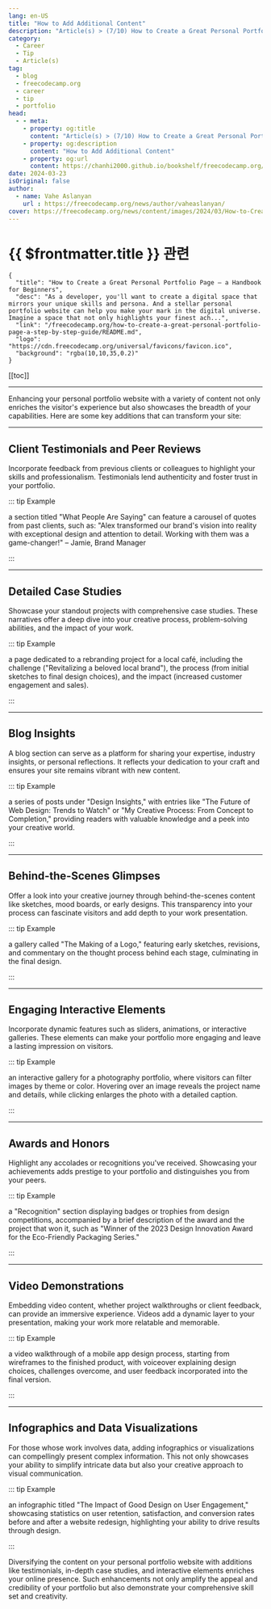 ```yaml
---
lang: en-US
title: "How to Add Additional Content"
description: "Article(s) > (7/10) How to Create a Great Personal Portfolio Page – a Handbook for Beginners" 
category:
  - Career
  - Tip
  - Article(s)
tag:
  - blog
  - freecodecamp.org
  - career
  - tip
  - portfolio
head:
  - - meta:
    - property: og:title
      content: "Article(s) > (7/10) How to Create a Great Personal Portfolio Page – a Handbook for Beginners"
    - property: og:description
      content: "How to Add Additional Content"
    - property: og:url
      content: https://chanhi2000.github.io/bookshelf/freecodecamp.org/how-to-create-a-great-personal-portfolio-page-a-step-by-step-guide/how-to-add-additional-content.html
date: 2024-03-23
isOriginal: false
author:
  - name: Vahe Aslanyan
    url : https://freecodecamp.org/news/author/vaheaslanyan/
cover: https://freecodecamp.org/news/content/images/2024/03/How-to-Create-a-Great-Personal-Portfolio-Page-Cover--1-.png
---
```


# {{ $frontmatter.title }} 관련

```component VPCard
{
  "title": "How to Create a Great Personal Portfolio Page – a Handbook for Beginners",
  "desc": "As a developer, you'll want to create a digital space that mirrors your unique skills and persona. And a stellar personal portfolio website can help you make your mark in the digital universe.  Imagine a space that not only highlights your finest ach...",
  "link": "/freecodecamp.org/how-to-create-a-great-personal-portfolio-page-a-step-by-step-guide/README.md",
  "logo": "https://cdn.freecodecamp.org/universal/favicons/favicon.ico",
  "background": "rgba(10,10,35,0.2)"
}
```

[[toc]]

---

<SiteInfo
  name="How to Create a Great Personal Portfolio Page – a Handbook for Beginners"
  desc="As a developer, you'll want to create a digital space that mirrors your unique skills and persona. And a stellar personal portfolio website can help you make your mark in the digital universe.  Imagine a space that not only highlights your finest ach..."
  url="https://freecodecamp.org/news/how-to-create-a-great-personal-portfolio-page-a-step-by-step-guide#heading-how-to-add-additional-content"
  logo="https://cdn.freecodecamp.org/universal/favicons/favicon.ico"
  preview="https://freecodecamp.org/news/content/images/2024/03/How-to-Create-a-Great-Personal-Portfolio-Page-Cover--1-.png"/>

Enhancing your personal portfolio website with a variety of content not only enriches the visitor's experience but also showcases the breadth of your capabilities. Here are some key additions that can transform your site:

---

## Client Testimonials and Peer Reviews

Incorporate feedback from previous clients or colleagues to highlight your skills and professionalism. Testimonials lend authenticity and foster trust in your portfolio.

::: tip Example

a section titled "What People Are Saying" can feature a carousel of quotes from past clients, such as: "Alex transformed our brand's vision into reality with exceptional design and attention to detail. Working with them was a game-changer!" – Jamie, Brand Manager

:::

---

## Detailed Case Studies

Showcase your standout projects with comprehensive case studies. These narratives offer a deep dive into your creative process, problem-solving abilities, and the impact of your work.

::: tip Example

a page dedicated to a rebranding project for a local café, including the challenge ("Revitalizing a beloved local brand"), the process (from initial sketches to final design choices), and the impact (increased customer engagement and sales).

:::

---

## Blog Insights

A blog section can serve as a platform for sharing your expertise, industry insights, or personal reflections. It reflects your dedication to your craft and ensures your site remains vibrant with new content.

::: tip Example

a series of posts under "Design Insights," with entries like "The Future of Web Design: Trends to Watch" or "My Creative Process: From Concept to Completion," providing readers with valuable knowledge and a peek into your creative world.

:::

---

## Behind-the-Scenes Glimpses

Offer a look into your creative journey through behind-the-scenes content like sketches, mood boards, or early designs. This transparency into your process can fascinate visitors and add depth to your work presentation.

::: tip Example

a gallery called "The Making of a Logo," featuring early sketches, revisions, and commentary on the thought process behind each stage, culminating in the final design.

:::

---

## Engaging Interactive Elements

Incorporate dynamic features such as sliders, animations, or interactive galleries. These elements can make your portfolio more engaging and leave a lasting impression on visitors.

::: tip Example

an interactive gallery for a photography portfolio, where visitors can filter images by theme or color. Hovering over an image reveals the project name and details, while clicking enlarges the photo with a detailed caption.

:::

---

## Awards and Honors

Highlight any accolades or recognitions you've received. Showcasing your achievements adds prestige to your portfolio and distinguishes you from your peers.

::: tip Example 

a "Recognition" section displaying badges or trophies from design competitions, accompanied by a brief description of the award and the project that won it, such as "Winner of the 2023 Design Innovation Award for the Eco-Friendly Packaging Series."

:::

---

## Video Demonstrations

Embedding video content, whether project walkthroughs or client feedback, can provide an immersive experience. Videos add a dynamic layer to your presentation, making your work more relatable and memorable.

::: tip Example

a video walkthrough of a mobile app design process, starting from wireframes to the finished product, with voiceover explaining design choices, challenges overcome, and user feedback incorporated into the final version.

:::

---

## Infographics and Data Visualizations

For those whose work involves data, adding infographics or visualizations can compellingly present complex information. This not only showcases your ability to simplify intricate data but also your creative approach to visual communication.

::: tip Example

an infographic titled "The Impact of Good Design on User Engagement," showcasing statistics on user retention, satisfaction, and conversion rates before and after a website redesign, highlighting your ability to drive results through design.

:::

Diversifying the content on your personal portfolio website with additions like testimonials, in-depth case studies, and interactive elements enriches your online presence. Such enhancements not only amplify the appeal and credibility of your portfolio but also demonstrate your comprehensive skill set and creativity.
